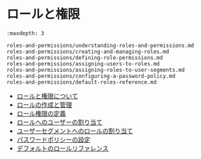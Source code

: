 # ロールと権限

```{toctree}
:maxdepth: 3

roles-and-permissions/understanding-roles-and-permissions.md
roles-and-permissions/creating-and-managing-roles.md
roles-and-permissions/defining-role-permissions.md
roles-and-permissions/assigning-users-to-roles.md
roles-and-permissions/assigning-roles-to-user-segments.md
roles-and-permissions/configuring-a-password-policy.md
roles-and-permissions/default-roles-reference.md
```

- [ロールと権限について](./roles-and-permissions/understanding-roles-and-permissions.md)
- [ロールの作成と管理](./roles-and-permissions/creating-and-managing-roles.md)
- [ロール権限の定義](./roles-and-permissions/defining-role-permissions.md)
- [ロールへのユーザーの割り当て](./roles-and-permissions/assigning-users-to-roles.md)
- [ユーザーセグメントへのロールの割り当て](./roles-and-permissions/assigning-roles-to-user-segments.md)
- [パスワードポリシーの設定](./roles-and-permissions/configuring-a-password-policy.md)
- [デフォルトのロールリファレンス](./roles-and-permissions/default-roles-reference.md)

